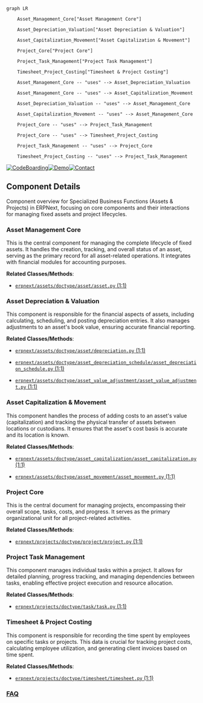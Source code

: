 ```mermaid

graph LR

    Asset_Management_Core["Asset Management Core"]

    Asset_Depreciation_Valuation["Asset Depreciation & Valuation"]

    Asset_Capitalization_Movement["Asset Capitalization & Movement"]

    Project_Core["Project Core"]

    Project_Task_Management["Project Task Management"]

    Timesheet_Project_Costing["Timesheet & Project Costing"]

    Asset_Management_Core -- "uses" --> Asset_Depreciation_Valuation

    Asset_Management_Core -- "uses" --> Asset_Capitalization_Movement

    Asset_Depreciation_Valuation -- "uses" --> Asset_Management_Core

    Asset_Capitalization_Movement -- "uses" --> Asset_Management_Core

    Project_Core -- "uses" --> Project_Task_Management

    Project_Core -- "uses" --> Timesheet_Project_Costing

    Project_Task_Management -- "uses" --> Project_Core

    Timesheet_Project_Costing -- "uses" --> Project_Task_Management

```

[![CodeBoarding](https://img.shields.io/badge/Generated%20by-CodeBoarding-9cf?style=flat-square)](https://github.com/CodeBoarding/GeneratedOnBoardings)[![Demo](https://img.shields.io/badge/Try%20our-Demo-blue?style=flat-square)](https://www.codeboarding.org/demo)[![Contact](https://img.shields.io/badge/Contact%20us%20-%20contact@codeboarding.org-lightgrey?style=flat-square)](mailto:contact@codeboarding.org)



## Component Details



Component overview for Specialized Business Functions (Assets & Projects) in ERPNext, focusing on core components and their interactions for managing fixed assets and project lifecycles.



### Asset Management Core

This is the central component for managing the complete lifecycle of fixed assets. It handles the creation, tracking, and overall status of an asset, serving as the primary record for all asset-related operations. It integrates with financial modules for accounting purposes.





**Related Classes/Methods**:



- <a href="https://github.com/frappe/erpnext/blob/master/erpnext/assets/doctype/asset/asset.py#L1-L1" target="_blank" rel="noopener noreferrer">`erpnext/assets/doctype/asset/asset.py` (1:1)</a>





### Asset Depreciation & Valuation

This component is responsible for the financial aspects of assets, including calculating, scheduling, and posting depreciation entries. It also manages adjustments to an asset's book value, ensuring accurate financial reporting.





**Related Classes/Methods**:



- <a href="https://github.com/frappe/erpnext/blob/master/erpnext/assets/doctype/asset/depreciation.py#L1-L1" target="_blank" rel="noopener noreferrer">`erpnext/assets/doctype/asset/depreciation.py` (1:1)</a>

- <a href="https://github.com/frappe/erpnext/blob/master/erpnext/assets/doctype/asset_depreciation_schedule/asset_depreciation_schedule.py#L1-L1" target="_blank" rel="noopener noreferrer">`erpnext/assets/doctype/asset_depreciation_schedule/asset_depreciation_schedule.py` (1:1)</a>

- <a href="https://github.com/frappe/erpnext/blob/master/erpnext/assets/doctype/asset_value_adjustment/asset_value_adjustment.py#L1-L1" target="_blank" rel="noopener noreferrer">`erpnext/assets/doctype/asset_value_adjustment/asset_value_adjustment.py` (1:1)</a>





### Asset Capitalization & Movement

This component handles the process of adding costs to an asset's value (capitalization) and tracking the physical transfer of assets between locations or custodians. It ensures that the asset's cost basis is accurate and its location is known.





**Related Classes/Methods**:



- <a href="https://github.com/frappe/erpnext/blob/master/erpnext/assets/doctype/asset_capitalization/asset_capitalization.py#L1-L1" target="_blank" rel="noopener noreferrer">`erpnext/assets/doctype/asset_capitalization/asset_capitalization.py` (1:1)</a>

- <a href="https://github.com/frappe/erpnext/blob/master/erpnext/assets/doctype/asset_movement/asset_movement.py#L1-L1" target="_blank" rel="noopener noreferrer">`erpnext/assets/doctype/asset_movement/asset_movement.py` (1:1)</a>





### Project Core

This is the central document for managing projects, encompassing their overall scope, tasks, costs, and progress. It serves as the primary organizational unit for all project-related activities.





**Related Classes/Methods**:



- <a href="https://github.com/frappe/erpnext/blob/master/erpnext/projects/doctype/project/project.py#L1-L1" target="_blank" rel="noopener noreferrer">`erpnext/projects/doctype/project/project.py` (1:1)</a>





### Project Task Management

This component manages individual tasks within a project. It allows for detailed planning, progress tracking, and managing dependencies between tasks, enabling effective project execution and resource allocation.





**Related Classes/Methods**:



- <a href="https://github.com/frappe/erpnext/blob/master/erpnext/projects/doctype/task/task.py#L1-L1" target="_blank" rel="noopener noreferrer">`erpnext/projects/doctype/task/task.py` (1:1)</a>





### Timesheet & Project Costing

This component is responsible for recording the time spent by employees on specific tasks or projects. This data is crucial for tracking project costs, calculating employee utilization, and generating client invoices based on time spent.





**Related Classes/Methods**:



- <a href="https://github.com/frappe/erpnext/blob/master/erpnext/projects/doctype/timesheet/timesheet.py#L1-L1" target="_blank" rel="noopener noreferrer">`erpnext/projects/doctype/timesheet/timesheet.py` (1:1)</a>









### [FAQ](https://github.com/CodeBoarding/GeneratedOnBoardings/tree/main?tab=readme-ov-file#faq)